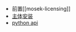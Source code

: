 - 前置[[mosek-licensing]]
- [主体安装](https://docs.mosek.com/9.3/install/installation.html#setting-up-the-license)
- [python api](https://docs.mosek.com/latest/pythonfusion/install-interface.html)